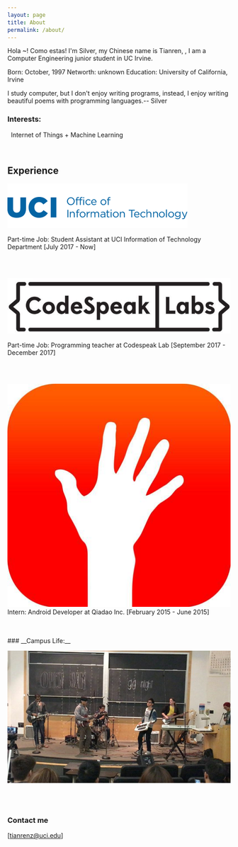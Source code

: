 ```yaml
---
layout: page
title: About
permalink: /about/
---
```


Hola ~! Como estas! I'm Silver, my Chinese name is Tianren, , I am a  Computer Engineering junior student in UC Irvine. 

Born: October, 1997
Networth: unknown
Education: University of California, Irvine

<!-- font: frutiger -->I study computer, but I don't enjoy writing programs, instead, I enjoy writing beautiful poems with programming languages.-- Silver

### __Interests:__
  &nbsp;&nbsp;Internet of Things + Machine Learning

<br/>


## Experience

<img src="/images/oit-wordmark.png">  <br/>

Part-time Job: Student Assistant at UCI Information of Technology Department  [July 2017 - Now]

<br/>
<br/>

<img src="/images/codespeaklab.jpg">  <br/>

Part-time Job: Programming teacher at Codespeak Lab   [September 2017 - December 2017]

<br/>
<br/>


<img src="/images/qiadao.jpg">  <br/>
Intern: Android Developer at Qiadao Inc.  [February 2015 - June 2015]


<br/>
<br/>
### __Campus Life:__

<img src="/images/band.jpg">  <br/>

<br/>
<br/>



### Contact me

[tianrenz@uci.edu]


